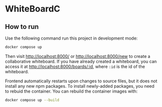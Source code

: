 # WhiteBoardC


## How to run

Use the following command run this project in development mode:

```sh
docker compose up
```

Then visit [http://localhost:8000/](http://localhost:8000/) or [http://localhost:8000/new](http://localhost:8000/new) to create a collaborative whiteboard. 
If you have already created a whiteboard, you can access it at 
[http://localhost:8000/boards/:id](http://localhost:8000/boards/:id), where `:id` is the id of the whiteboard.

Frontend automatically restarts upon changes to source files, but it does not install any new npm packages. 
To install newly-added packages, you need to rebuid the container. You can rebuild the container images with:

```sh
docker compose up --build
```